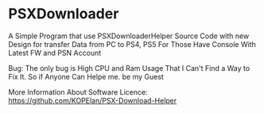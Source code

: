 # PSXDownloader
A Simple Program that use PSXDownloaderHelper Source Code with new Design for transfer Data from PC to PS4, PS5 For Those Have Console With Latest FW and PSN Account

Bug:
The only bug is High CPU and Ram Usage That I Can't Find a Way to Fix It. So if Anyone Can Helpe me. be my Guest

More Information About Software Licence:
https://github.com/KOPElan/PSX-Download-Helper